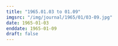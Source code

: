 ```yaml
---
title: "1965.01.03 to 01.09"
imgsrc: "/img/journal/1965/01/03-09.jpg"
date: 1965-01-03
enddate: 1965-01-09
draft: false
---
```


<!-- fix pre-formatted input -->
